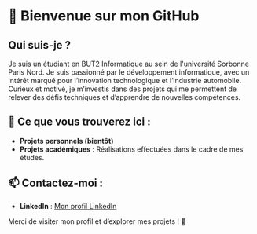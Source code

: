 # 👋 Bienvenue sur mon GitHub  

## Qui suis-je ?  
Je suis un étudiant en BUT2 Informatique au sein de l'université Sorbonne Paris Nord. Je suis passionné par le développement informatique, avec un intérêt marqué pour l’innovation technologique et l’industrie automobile. Curieux et motivé, je m’investis dans des projets qui me permettent de relever des défis techniques et d’apprendre de nouvelles compétences.  

## 🌟 Ce que vous trouverez ici :  
- **Projets personnels (bientôt)**
- **Projets académiques** : Réalisations effectuées dans le cadre de mes études.

## 📫 Contactez-moi :  
- **LinkedIn** : [Mon profil LinkedIn](https://www.linkedin.com/in/jules-richardot-147957298/?originalSubdomain=fr)  

Merci de visiter mon profil et d’explorer mes projets ! 🚀
